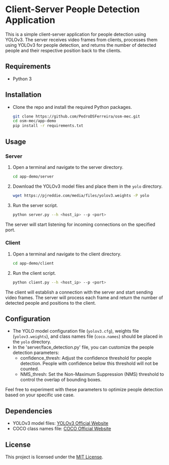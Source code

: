# Client-Server People Detection Application

This is a simple client-server application for people detection using YOLOv3. The server receives video frames from clients, processes them using YOLOv3 for people detection, and returns the number of detected people and their respective position back to the clients.

## Requirements

- Python 3

## Installation

- Clone the repo and install the required Python packages.

  ```bash
  git clone https://github.com/PedroDSFerreira/osm-mec.git
  cd osm-mec/app-demo
  pip install -r requirements.txt
  ```

## Usage

### Server

1. Open a terminal and navigate to the server directory.

   ```bash
   cd app-demo/server
   ```

2. Download the YOLOv3 model files and place them in the `yolo` directory.

   ```bash
   wget https://pjreddie.com/media/files/yolov3.weights -P yolo
   ```

3. Run the server script.

   ```bash
   python server.py --h <host_ip> --p <port>
   ```

The server will start listening for incoming connections on the specified port.

### Client

1. Open a terminal and navigate to the client directory.

   ```bash
   cd app-demo/client
   ```

2. Run the client script.

   ```bash
   python client.py --h <host_ip> --p <port>
   ```

The client will establish a connection with the server and start sending video frames. The server will process each frame and return the number of detected people and positions to the client.

## Configuration

- The YOLO model configuration file (`yolov3.cfg`), weights file (`yolov3.weights`), and class names file (`coco.names`) should be placed in the `yolo` directory.
- In the 'server/face_detection.py' file, you can customize the people detection parameters:
  - confidence_thresh: Adjust the confidence threshold for people detection. People with confidence below this threshold will not be counted.
  - NMS_thresh: Set the Non-Maximum Suppression (NMS) threshold to control the overlap of bounding boxes.

Feel free to experiment with these parameters to optimize people detection based on your specific use case.

## Dependencies

- YOLOv3 model files: [YOLOv3 Official Website](https://pjreddie.com/darknet/yolo/)
- COCO class names file: [COCO Official Website](https://cocodataset.org/#home)

## License

This project is licensed under the [MIT License](LICENSE).
